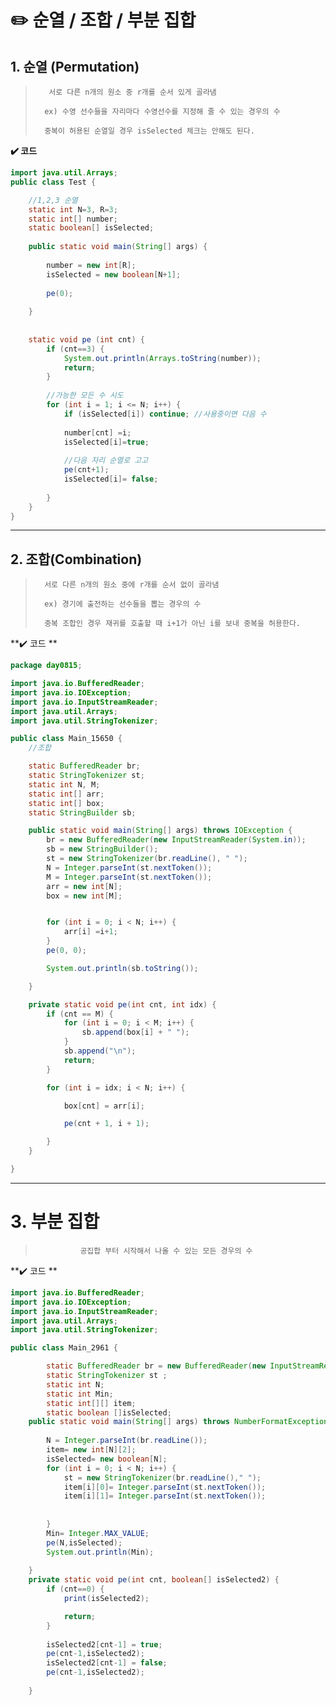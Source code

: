 # ✏️ 순열 / 조합 / 부분 집합



## 1. 순열 (Permutation)

> 	 	 서로 다른 n개의 원소 중 r개를 순서 있게 골라냄
> 	 	
> 	 	ex) 수영 선수들을 자리마다 수영선수를 지정해 줄 수 있는 경우의 수 
> 	 	
> 	 	중복이 허용된 순열일 경우 isSelected 체크는 안해도 된다.



**✔️ 코드**

```java
import java.util.Arrays;
public class Test {

	//1,2,3 순열
	static int N=3, R=3;
	static int[] number;
	static boolean[] isSelected;
	
	public static void main(String[] args) {
		
		number = new int[R];
		isSelected = new boolean[N+1];
		
		pe(0);
		
	}
	
	
	static void pe (int cnt) {
		if (cnt==3) {
			System.out.println(Arrays.toString(number));
			return;
		}
		
		//가능한 모든 수 시도
		for (int i = 1; i <= N; i++) {
			if (isSelected[i]) continue; //사용중이면 다음 수
			
			number[cnt] =i;
			isSelected[i]=true;
			
			//다음 자리 순열로 고고
			pe(cnt+1);
			isSelected[i]= false;
					
		}		
	}	
}
```









---









## 2. 조합(Combination)

> 		서로 다른 n개의 원소 중에 r개를 순서 없이 골라냄
> 		
> 		ex) 경기에 출전하는 선수들을 뽑는 경우의 수 
> 		
> 		중복 조합인 경우 재귀를 호출할 때 i+1가 아닌 i를 보내 중복을 허용한다.



**✔️ 코드 ** 

```java
package day0815;

import java.io.BufferedReader;
import java.io.IOException;
import java.io.InputStreamReader;
import java.util.Arrays;
import java.util.StringTokenizer;

public class Main_15650 {
	//조합

	static BufferedReader br;
	static StringTokenizer st;
	static int N, M;
	static int[] arr;
	static int[] box;
	static StringBuilder sb;

	public static void main(String[] args) throws IOException {
		br = new BufferedReader(new InputStreamReader(System.in));
		sb = new StringBuilder();
		st = new StringTokenizer(br.readLine(), " ");
		N = Integer.parseInt(st.nextToken());
		M = Integer.parseInt(st.nextToken());
		arr = new int[N];
		box = new int[M];


		for (int i = 0; i < N; i++) {
			arr[i] =i+1;
		}
		pe(0, 0);

		System.out.println(sb.toString());

	}

	private static void pe(int cnt, int idx) {
		if (cnt == M) {
			for (int i = 0; i < M; i++) {
				sb.append(box[i] + " ");
			}
			sb.append("\n");
			return;
		}

		for (int i = idx; i < N; i++) {

			box[cnt] = arr[i];

			pe(cnt + 1, i + 1);

		}
	}

}
```





---





# 3. 부분 집합 

> 				공집합 부터 시작해서 나올 수 있는 모든 경우의 수 



**✔️ 코드 ** 

```java
import java.io.BufferedReader;
import java.io.IOException;
import java.io.InputStreamReader;
import java.util.Arrays;
import java.util.StringTokenizer;

public class Main_2961 {

		static BufferedReader br = new BufferedReader(new InputStreamReader(System.in));
		static StringTokenizer st ;
		static int N;
		static int Min;
		static int[][] item;
		static boolean []isSelected;
	public static void main(String[] args) throws NumberFormatException, IOException {
		
		N = Integer.parseInt(br.readLine());
		item= new int[N][2];
		isSelected= new boolean[N];
		for (int i = 0; i < N; i++) {
			st = new StringTokenizer(br.readLine()," ");
			item[i][0]= Integer.parseInt(st.nextToken());
			item[i][1]= Integer.parseInt(st.nextToken());
			
			
		}
		Min= Integer.MAX_VALUE;
		pe(N,isSelected);
		System.out.println(Min);
		
	}
	private static void pe(int cnt, boolean[] isSelected2) {
		if (cnt==0) {
			print(isSelected2);

			return;
		}
		
		isSelected2[cnt-1] = true;
		pe(cnt-1,isSelected2);
		isSelected2[cnt-1] = false;
		pe(cnt-1,isSelected2);
		
	}
```